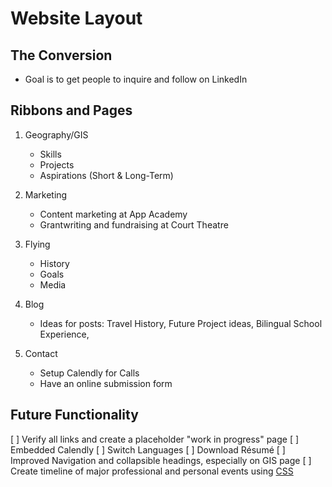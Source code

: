 # Website Layout 

## The Conversion
* Goal is to get people to inquire and follow on LinkedIn 

## Ribbons and Pages
1. Geography/GIS
	* Skills
	* Projects
	* Aspirations (Short & Long-Term)

2. Marketing
	* Content marketing at App Academy
	* Grantwriting and fundraising at Court Theatre

3. Flying
	* History
	* Goals
	* Media

4. Blog
	* Ideas for posts: Travel History, Future Project ideas, Bilingual School Experience, 


5. Contact
	* Setup Calendly for Calls 
	* Have an online submission form

## Future Functionality
[ ] Verify all links and create a placeholder "work in progress" page
[ ] Embedded Calendly
[ ] Switch Languages
[ ] Download Résumé 
[ ] Improved Navigation and collapsible headings, especially on GIS page
[ ] Create timeline of major professional and personal events using [CSS](https://www.w3schools.com/howto/howto_css_timeline.asp)

